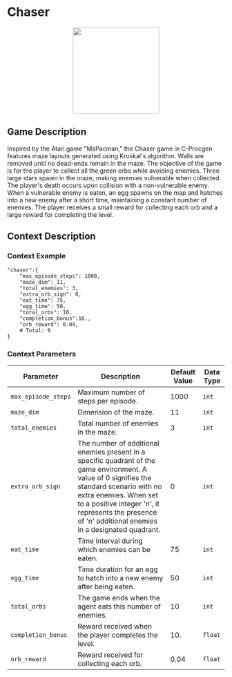 # Chaser

<div style="text-align:center">
    <img src="https://raw.githubusercontent.com/openai/procgen/master/screenshots/chaser.png" width="200px">
</div>

## Game Description
Inspired by the Atari game "MsPacman," the Chaser game in C-Procgen features maze layouts generated using Kruskal's algorithm. Walls are removed until no dead-ends remain in the maze. The objective of the game is for the player to collect all the green orbs while avoiding enemies. Three large stars spawn in the maze, making enemies vulnerable when collected. The player's death occurs upon collision with a non-vulnerable enemy. When a vulnerable enemy is eaten, an egg spawns on the map and hatches into a new enemy after a short time, maintaining a constant number of enemies. The player receives a small reward for collecting each orb and a large reward for completing the level.

## Context Description

### Context Example
```
"chaser":{
    "max_episode_steps": 1000,
    "maze_dim": 11,
    "total_enemies": 3,
    "extra_orb_sign": 0,
    "eat_time": 75,
    "egg_time": 50,
    "total_orbs": 10,
    "completion_bonus":10.,
    "orb_reward": 0.04,
    # Total: 9
}
```
### Context Parameters
| Parameter | Description | Default Value | Data Type |
|-----------|-------------|---------------|-----------|
| `max_episode_steps` | Maximum number of steps per episode. | 1000 | `int` |
| `maze_dim` | Dimension of the maze. | 11 | `int` |
| `total_enemies` | Total number of enemies in the maze. | 3 | `int` |
| `extra_orb_sign` | The number of additional enemies present in a specific quadrant of the game environment. A value of 0 signifies the standard scenario with no extra enemies. When set to a positive integer 'n', it represents the presence of 'n' additional enemies in a designated quadrant. | 0 | `int` |
| `eat_time` | Time interval during which enemies can be eaten. | 75 | `int` |
| `egg_time` | Time duration for an egg to hatch into a new enemy after being eaten. | 50 | `int` |
| `total_orbs` | The game ends when the agent eats this number of enemies. | 10 | `int` |
| `completion_bonus` | Reward received when the player completes the level. | 10. | `float` |
| `orb_reward` | Reward received for collecting each orb. | 0.04 | `float` |
